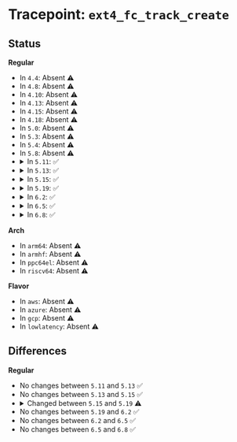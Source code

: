 # Tracepoint: <code>ext4_fc_track_create</code>

## Status
<b>Regular</b>
<ul>
<li>
In <code>4.4</code>: Absent ⚠️
</li>
<li>
In <code>4.8</code>: Absent ⚠️
</li>
<li>
In <code>4.10</code>: Absent ⚠️
</li>
<li>
In <code>4.13</code>: Absent ⚠️
</li>
<li>
In <code>4.15</code>: Absent ⚠️
</li>
<li>
In <code>4.18</code>: Absent ⚠️
</li>
<li>
In <code>5.0</code>: Absent ⚠️
</li>
<li>
In <code>5.3</code>: Absent ⚠️
</li>
<li>
In <code>5.4</code>: Absent ⚠️
</li>
<li>
In <code>5.8</code>: Absent ⚠️
</li>
<li>
<details>
<summary>In <code>5.11</code>: ✅</summary>

Event:

```c
struct trace_event_raw_ext4_fc_track_create {
    struct trace_entry ent;
    dev_t dev;
    int ino;
    int error;
    char __data[0];
};
```
Function:

```c
void trace_event_raw_event_ext4_fc_track_create(void *__data, struct inode *inode, struct dentry *dentry, int ret);
```
</details>
</li>
<li>
<details>
<summary>In <code>5.13</code>: ✅</summary>

Event:

```c
struct trace_event_raw_ext4_fc_track_create {
    struct trace_entry ent;
    dev_t dev;
    int ino;
    int error;
    char __data[0];
};
```
Function:

```c
void trace_event_raw_event_ext4_fc_track_create(void *__data, struct inode *inode, struct dentry *dentry, int ret);
```
</details>
</li>
<li>
<details>
<summary>In <code>5.15</code>: ✅</summary>

Event:

```c
struct trace_event_raw_ext4_fc_track_create {
    struct trace_entry ent;
    dev_t dev;
    int ino;
    int error;
    char __data[0];
};
```
Function:

```c
void trace_event_raw_event_ext4_fc_track_create(void *__data, struct inode *inode, struct dentry *dentry, int ret);
```
</details>
</li>
<li>
<details>
<summary>In <code>5.19</code>: ✅</summary>

Event:

```c
struct trace_event_raw_ext4_fc_track_dentry {
    struct trace_entry ent;
    dev_t dev;
    tid_t t_tid;
    ino_t i_ino;
    tid_t i_sync_tid;
    int error;
    char __data[0];
};
```
Function:

```c
void trace_event_raw_event_ext4_fc_track_dentry(void *__data, handle_t *handle, struct inode *inode, struct dentry *dentry, int ret);
```
</details>
</li>
<li>
<details>
<summary>In <code>6.2</code>: ✅</summary>

Event:

```c
struct trace_event_raw_ext4_fc_track_dentry {
    struct trace_entry ent;
    dev_t dev;
    tid_t t_tid;
    ino_t i_ino;
    tid_t i_sync_tid;
    int error;
    char __data[0];
};
```
Function:

```c
void trace_event_raw_event_ext4_fc_track_dentry(void *__data, handle_t *handle, struct inode *inode, struct dentry *dentry, int ret);
```
</details>
</li>
<li>
<details>
<summary>In <code>6.5</code>: ✅</summary>

Event:

```c
struct trace_event_raw_ext4_fc_track_dentry {
    struct trace_entry ent;
    dev_t dev;
    tid_t t_tid;
    ino_t i_ino;
    tid_t i_sync_tid;
    int error;
    char __data[0];
};
```
Function:

```c
void trace_event_raw_event_ext4_fc_track_dentry(void *__data, handle_t *handle, struct inode *inode, struct dentry *dentry, int ret);
```
</details>
</li>
<li>
<details>
<summary>In <code>6.8</code>: ✅</summary>

Event:

```c
struct trace_event_raw_ext4_fc_track_dentry {
    struct trace_entry ent;
    dev_t dev;
    tid_t t_tid;
    ino_t i_ino;
    tid_t i_sync_tid;
    int error;
    char __data[0];
};
```
Function:

```c
void trace_event_raw_event_ext4_fc_track_dentry(void *__data, handle_t *handle, struct inode *inode, struct dentry *dentry, int ret);
```
</details>
</li>
</ul>
<b>Arch</b>
<ul>
<li>
In <code>arm64</code>: Absent ⚠️
</li>
<li>
In <code>armhf</code>: Absent ⚠️
</li>
<li>
In <code>ppc64el</code>: Absent ⚠️
</li>
<li>
In <code>riscv64</code>: Absent ⚠️
</li>
</ul>
<b>Flavor</b>
<ul>
<li>
In <code>aws</code>: Absent ⚠️
</li>
<li>
In <code>azure</code>: Absent ⚠️
</li>
<li>
In <code>gcp</code>: Absent ⚠️
</li>
<li>
In <code>lowlatency</code>: Absent ⚠️
</li>
</ul>

## Differences
<b>Regular</b>
<ul>
<li>
No changes between <code>5.11</code> and <code>5.13</code> ✅
</li>
<li>
No changes between <code>5.13</code> and <code>5.15</code> ✅
</li>
<li>
<details>
<summary>Changed between <code>5.15</code> and <code>5.19</code> ⚠️</summary>
<ul>
<li>
<b>Event changed. </b>
</li>
<li>
<b>Field added. </b>
<code>tid_t t_tid</code>
</li>
<li>
<b>Field added. </b>
<code>ino_t i_ino</code>
</li>
<li>
<b>Field added. </b>
<code>tid_t i_sync_tid</code>
</li>
<li>
<b>Field removed. </b>
<code>int ino</code>
</li>
<li>
<b>Func changed. </b>
</li>
<li>
<b>Param added. </b>
<code>handle_t *handle</code>
</li>
<li>
<b>Param reordered. </b>
<code>__data, inode, dentry, ret</code> ➡️ <code>__data, handle, inode, dentry, ret</code>
</li>
</ul>
</details>
</li>
<li>
No changes between <code>5.19</code> and <code>6.2</code> ✅
</li>
<li>
No changes between <code>6.2</code> and <code>6.5</code> ✅
</li>
<li>
No changes between <code>6.5</code> and <code>6.8</code> ✅
</li>
</ul>
